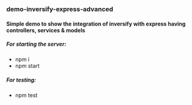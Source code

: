 ### demo-inversify-express-advanced
#### Simple demo to show the integration of inversify with express having controllers, services &amp; models
 ##### For starting the server: 
 - npm i
 - npm start
 
 ##### For testing:
 - npm test
